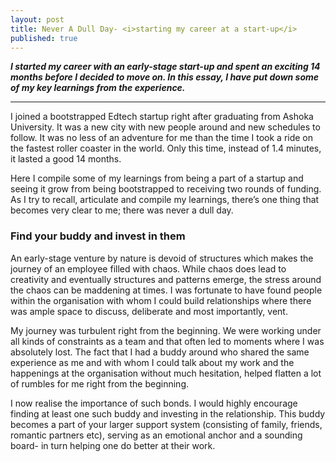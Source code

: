 ```yaml
---
layout: post
title: Never A Dull Day- <i>starting my career at a start-up</i>
published: true
---
```

_**I started my career with an early-stage start-up and spent an exciting 14 months before I decided to move on. In this essay, I have put down some of my key learnings from the experience.**_

----

I joined a bootstrapped Edtech startup right after graduating from Ashoka University. It was a new city with new people around and new schedules to follow. It was no less of an adventure for me than the time I took a ride on the fastest roller coaster in the world. Only this time, instead of 1.4 minutes, it lasted a good 14 months. 

Here I compile some of my learnings from being a part of a startup and seeing it grow from being bootstrapped to receiving two rounds of funding. As I try to recall, articulate and compile my learnings, there’s one thing that becomes very clear to me; there was never a dull day.

### Find your buddy and invest in them 

An early-stage venture by nature is devoid of structures which makes the journey of an employee filled with chaos. While chaos does lead to creativity and eventually structures and patterns emerge, the stress around the chaos can be maddening at times. I was fortunate to have found people within the organisation with whom I could build relationships where there was ample space to discuss, deliberate and most importantly, vent. 

My journey was turbulent right from the beginning. We were working under all kinds of constraints as a team and that often led to moments where I was absolutely lost. The fact that I had a buddy around who shared the same experience as me and with whom I could talk about my work and the happenings at the organisation without much hesitation, helped flatten a lot of rumbles for me right from the beginning. 

I now realise the importance of such bonds. I would highly encourage finding at least one such buddy and investing in the relationship. This buddy becomes a part of your larger support system (consisting of family, friends, romantic partners etc), serving as an emotional anchor and a sounding board- in turn helping one do better at their work.
